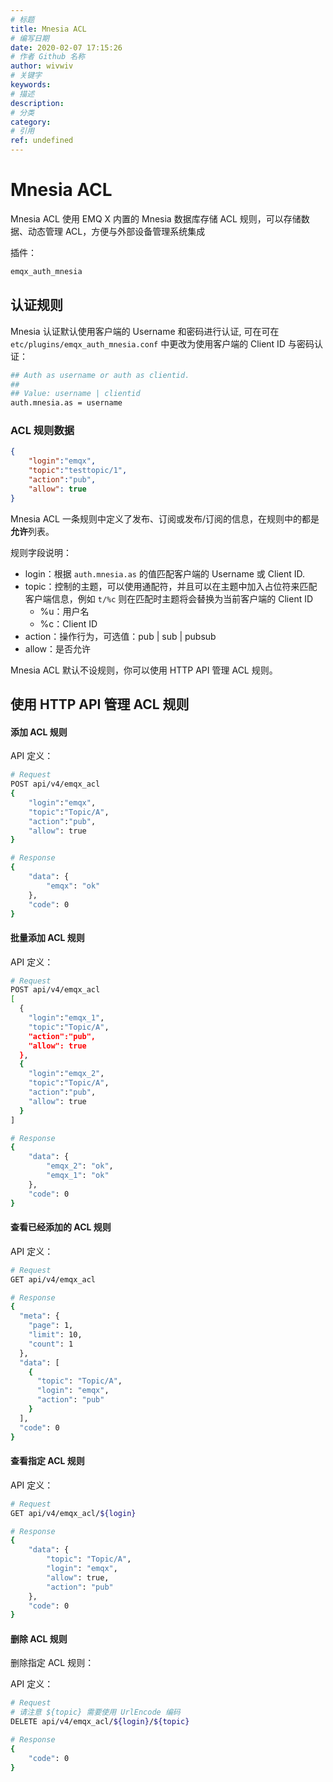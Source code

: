 ```yaml
---
# 标题
title: Mnesia ACL
# 编写日期
date: 2020-02-07 17:15:26
# 作者 Github 名称
author: wivwiv
# 关键字
keywords:
# 描述
description:
# 分类
category: 
# 引用
ref: undefined
---
```


# Mnesia ACL

Mnesia ACL 使用 EMQ X 内置的 Mnesia 数据库存储 ACL 规则，可以存储数据、动态管理 ACL，方便与外部设备管理系统集成

插件：

```bash
emqx_auth_mnesia
```

## 认证规则

Mnesia 认证默认使用客户端的 Username 和密码进行认证, 可在可在 `etc/plugins/emqx_auth_mnesia.conf` 中更改为使用客户端的 Client ID 与密码认证：

```bash
## Auth as username or auth as clientid.
##
## Value: username | clientid
auth.mnesia.as = username
```

### ACL 规则数据

```json
{
	"login":"emqx",
	"topic":"testtopic/1",
	"action":"pub",
	"allow": true
}
```

Mnesia ACL 一条规则中定义了发布、订阅或发布/订阅的信息，在规则中的都是**允许**列表。

规则字段说明：

- login：根据 `auth.mnesia.as` 的值匹配客户端的 Username 或 Client ID.
- topic：控制的主题，可以使用通配符，并且可以在主题中加入占位符来匹配客户端信息，例如 `t/%c` 则在匹配时主题将会替换为当前客户端的 Client ID
  - %u：用户名
  - %c：Client ID
- action：操作行为，可选值：pub | sub | pubsub
- allow：是否允许
  
Mnesia ACL 默认不设规则，你可以使用 HTTP API 管理 ACL 规则。


## 使用 HTTP API 管理 ACL 规则

#### 添加 ACL 规则

API 定义：

```bash
# Request
POST api/v4/emqx_acl
{
	"login":"emqx",
	"topic":"Topic/A",
	"action":"pub",
	"allow": true
}

# Response
{
    "data": {
        "emqx": "ok"
    },
    "code": 0
}
```

#### 批量添加 ACL 规则

API 定义：

```bash
# Request
POST api/v4/emqx_acl
[
  {
	"login":"emqx_1",
	"topic":"Topic/A",
	"action":"pub",
	"allow": true
  },
  {
    "login":"emqx_2",
    "topic":"Topic/A",
    "action":"pub",
    "allow": true
  }
]

# Response
{
    "data": {
        "emqx_2": "ok",
        "emqx_1": "ok"
    },
    "code": 0
}
```

#### 查看已经添加的 ACL 规则

API 定义：

```bash
# Request
GET api/v4/emqx_acl

# Response
{
  "meta": {
    "page": 1,
    "limit": 10,
    "count": 1
  },
  "data": [
    {
      "topic": "Topic/A",
      "login": "emqx",
      "action": "pub"
    }
  ],
  "code": 0
}
```

#### 查看指定 ACL 规则

API 定义：

```bash
# Request
GET api/v4/emqx_acl/${login}

# Response
{
    "data": {
        "topic": "Topic/A",
        "login": "emqx",
        "allow": true,
        "action": "pub"
    },
    "code": 0
}
```

#### 删除 ACL 规则

删除指定 ACL 规则：

API 定义：

```bash
# Request
# 请注意 ${topic} 需要使用 UrlEncode 编码
DELETE api/v4/emqx_acl/${login}/${topic}

# Response
{
    "code": 0
}
```